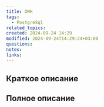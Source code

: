 ```yaml
---
title: DWH
tags:
  - PostgreSql
related_topics: 
created: 2024-09-24 14:29
modified: 2024-09-24T14:29:24+03:00
questions: 
notes: 
links: 
---
```

## Краткое описание


## Полное описание